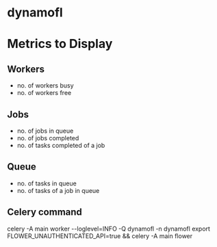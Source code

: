 # dynamofl

# Metrics to Display

## Workers
- no. of workers busy
- no. of workers free

## Jobs
- no. of jobs in queue
- no. of jobs completed
- no. of tasks completed of a job

## Queue
- no. of tasks in queue
- no. of tasks of a job in queue

## Celery command
celery -A main worker --loglevel=INFO -Q dynamofl -n dynamofl
export FLOWER_UNAUTHENTICATED_API=true && celery -A main flower